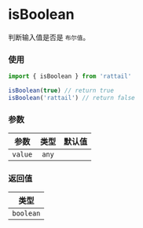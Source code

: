 # isBoolean

判断输入值是否是 `布尔值`。

### 使用

```ts
import { isBoolean } from 'rattail'

isBoolean(true) // return true
isBoolean('rattail') // return false
```

### 参数

| 参数    | 类型  | 默认值 |
| ------- | :---: | -----: |
| `value` | `any` |        |

### 返回值

|   类型    |
| :-------: |
| `boolean` |
